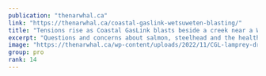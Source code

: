 ```yaml
---
publication: "thenarwhal.ca"
link: "https://thenarwhal.ca/coastal-gaslink-wetsuweten-blasting/"
title: "Tensions rise as Coastal GasLink blasts beside a creek near a Wet’suwet’en camp | The Narwhal"
excerpt: "Questions and concerns about salmon, steelhead and the health of the river remain unaddressed as TC Energy continues construction of its gas pipeline "
image: "https://thenarwhal.ca/wp-content/uploads/2022/11/CGL-lamprey-drone-1024x768.jpg"
group: pro
rank: 14
---
```

